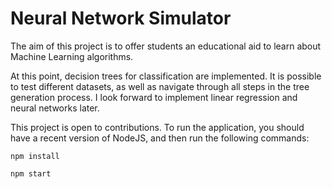 # Neural Network Simulator

The aim of this project is to offer students an educational aid to learn about Machine Learning algorithms.

At this point, decision trees for classification are implemented. It is possible to test different datasets, as well as navigate through all steps in the tree generation process. I look forward to implement linear regression and neural networks later.

This project is open to contributions. To run the application, you should have a recent version of NodeJS, and then run the following commands:

```npm install```

```npm start```
